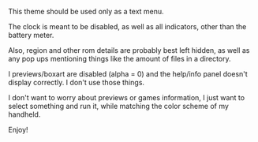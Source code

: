 This theme should be used only as a text menu.

The clock is meant to be disabled, as well as all indicators, other than the battery meter.

Also, region and other rom details are probably best left hidden, as well as any pop ups mentioning things like the amount of files in a directory.

I previews/boxart are disabled (alpha = 0) and the help/info panel doesn't display correctly. I don't use those things.

I don't want to worry about previews or games information, I just want to select something and run it, while matching the color scheme of my handheld.

Enjoy!
